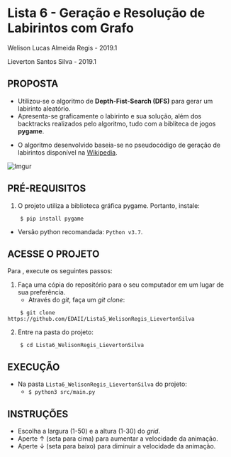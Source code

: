 **Lista 6 - Geração e Resolução de Labirintos com Grafo** 
=========================
Welison Lucas Almeida Regis - 2019.1

Lieverton Santos Silva - 2019.1

## PROPOSTA

- Utilizou-se o algoritmo de **Depth-Fist-Search (DFS)** para gerar um labirinto aleatório.
- Apresenta-se graficamente o labirinto e sua solução, além dos backtracks realizados pelo algoritmo, tudo com a bibliteca de jogos **pygame**.

* O algoritmo desenvolvido baseia-se no pseudocódigo de geração de labirintos disponível na [Wikipedia](https://www.wikiwand.com/en/Maze_generation_algorithm).

![Imgur](https://i.imgur.com/Ua6p9LO.png)

## PRÉ-REQUISITOS

1. O projeto utiliza a biblioteca gráfica pygame. Portanto, instale:
```
    $ pip install pygame
```

- Versão python recomandada: `Python v3.7`.

## ACESSE O PROJETO

Para , execute os seguintes passos:
1. Faça uma cópia do repositório para o seu computador em um lugar de sua preferência.
	* Através do _git_, faça um _git clone_:

```
    $ git clone https://github.com/EDAII/Lista5_WelisonRegis_LievertonSilva
```

2. Entre na pasta do projeto:
```
    $ cd Lista6_WelisonRegis_LievertonSilva
```

## EXECUÇÃO

- Na pasta `Lista6_WelisonRegis_LievertonSilva` do projeto:
  - `$ python3 src/main.py`

## INSTRUÇÕES

- Escolha a largura (1-50) e a altura (1-30) do _grid_.
- Aperte ↑ (seta para cima) para aumentar a velocidade da animação.
- Aperte ↓ (seta para baixo) para diminuir a velocidade da animação.
